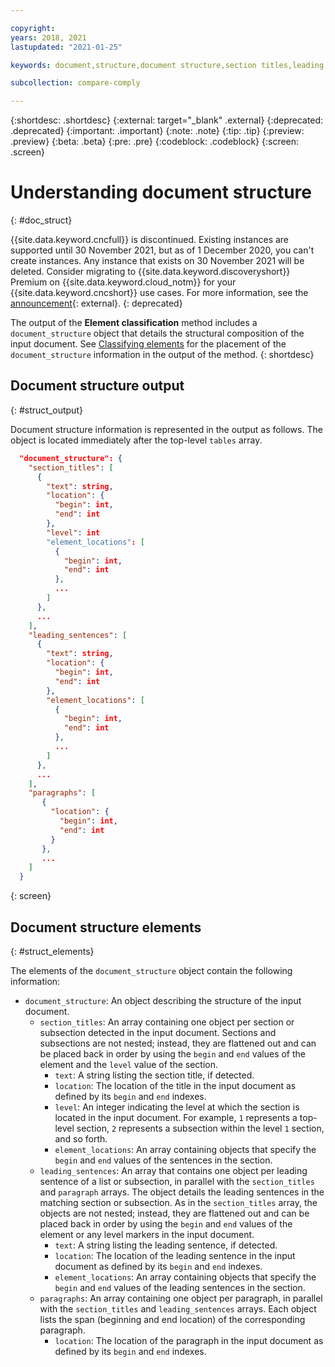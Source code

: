 ```yaml
---

copyright:
years: 2018, 2021
lastupdated: "2021-01-25"

keywords: document,structure,document structure,section titles,leading sentences,paragraphs

subcollection: compare-comply

---
```


{:shortdesc: .shortdesc}
{:external: target="_blank" .external}
{:deprecated: .deprecated}
{:important: .important}
{:note: .note}
{:tip: .tip}
{:preview: .preview}
{:beta: .beta}
{:pre: .pre}
{:codeblock: .codeblock}
{:screen: .screen}

# Understanding document structure
{: #doc_struct}

{{site.data.keyword.cncfull}} is discontinued. Existing instances are supported until 30 November 2021, but as of 1 December 2020, you can't create instances. Any instance that exists on 30 November 2021 will be deleted. Consider migrating to {{site.data.keyword.discoveryshort}} Premium on {{site.data.keyword.cloud_notm}} for your {{site.data.keyword.cncshort}} use cases. For more information, see the [announcement](/status?query=Compare+and+Comply&selected=announcement){: external}.
{: deprecated}

The output of the **Element classification** method includes a `document_structure` object that details the structural composition of the input document. See [Classifying elements](/docs/compare-comply?topic=compare-comply-output_schema) for the placement of the `document_structure` information in the output of the method.
{: shortdesc}

## Document structure output
{: #struct_output}

Document structure information is represented in the output as follows. The object is located immediately after the top-level `tables` array.

```json
  "document_structure": {
    "section_titles": [
      {
        "text": string,
        "location": {
          "begin": int,
          "end": int
        },
        "level": int
        "element_locations": [
          {
            "begin": int,
            "end": int
          },
          ...
        ]
      },
      ...
    ],
    "leading_sentences": [
      {
        "text": string,
        "location": {
          "begin": int,
          "end": int
        },
        "element_locations": [
          {
            "begin": int,
            "end": int
          },
          ...
        ]
      },
      ...
    ],
    "paragraphs": [
       {
         "location": {
           "begin": int,
           "end": int
         }
       },
       ...
    ]
  }
```
{: screen}

## Document structure elements
{: #struct_elements}

The elements of the `document_structure` object contain the following information:

- `document_structure`: An object describing the structure of the input document.
    - `section_titles`: An array containing one object per section or subsection detected in the input document. Sections and subsections are not nested; instead, they are flattened out and can be placed back in order by using the `begin` and `end` values of the element and the `level` value of the section.
        - `text`: A string listing the section title, if detected.
        - `location`: The location of the title in the input document as defined by its `begin` and `end` indexes.
        - `level`: An integer indicating the level at which the section is located in the input document. For example, `1` represents a top-level section, `2` represents a subsection within the level `1` section, and so forth.
        - `element_locations`: An array containing objects that specify the `begin` and `end` values of the sentences in the section.
    - `leading_sentences`: An array that contains one object per leading sentence of a list or subsection, in parallel with the `section_titles` and `paragraph` arrays. The object details the leading sentences in the matching section or subsection. As in the `section_titles` array, the objects are not nested; instead, they are flattened out and can be placed back in order by using the `begin` and `end` values of the element or any level markers in the input document.
        - `text`: A string listing the leading sentence, if detected.
        - `location`: The location of the leading sentence in the input document as defined by its `begin` and `end` indexes.
        - `element_locations`: An array containing objects that specify the `begin` and `end` values of the leading sentences in the section.
    - `paragraphs`: An array containing one object per paragraph, in parallel with the `section_titles` and `leading_sentences` arrays. Each object lists the span (beginning and end location) of the corresponding paragraph.
        - `location`: The location of the paragraph in the input document as defined by its `begin` and `end` indexes.
